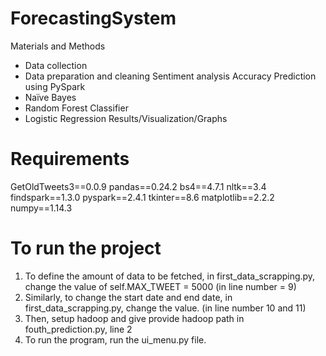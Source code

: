 # ForecastingSystem
Materials and Methods
  - Data collection
  - Data preparation and cleaning
Sentiment analysis
Accuracy Prediction using PySpark
  - Naïve Bayes
  - Random Forest Classifier
  - Logistic Regression
Results/Visualization/Graphs

# Requirements
GetOldTweets3==0.0.9
pandas==0.24.2
bs4==4.7.1
nltk==3.4
findspark==1.3.0
pyspark==2.4.1
tkinter==8.6
matplotlib==2.2.2
numpy==1.14.3

# To run the project
1. To define the amount of data to be fetched, in first_data_scrapping.py, change the value of self.MAX_TWEET = 5000 (in line number = 9)
2. Similarly, to change the start date and end date, in first_data_scrapping.py, change the value. (in line number 10 and 11)
3. Then, setup hadoop and give provide hadoop path in fouth_prediction.py, line 2
4. To run the program, run the ui_menu.py file.

